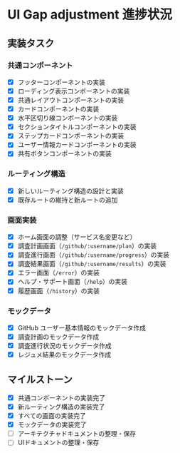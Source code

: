 # UI Gap adjustment 進捗状況

## 実装タスク

### 共通コンポーネント
- [x] フッターコンポーネントの実装
- [x] ローディング表示コンポーネントの実装
- [x] 共通レイアウトコンポーネントの実装
- [x] カードコンポーネントの実装
- [x] 水平区切り線コンポーネントの実装
- [x] セクションタイトルコンポーネントの実装
- [x] ステップカードコンポーネントの実装
- [x] ユーザー情報カードコンポーネントの実装
- [x] 共有ボタンコンポーネントの実装

### ルーティング構造
- [x] 新しいルーティング構造の設計と実装
- [x] 既存ルートの維持と新ルートの追加

### 画面実装
- [x] ホーム画面の調整（サービス名変更など）
- [x] 調査計画画面（`/github/:username/plan`）の実装
- [x] 調査進行画面（`/github/:username/progress`）の実装
- [x] 調査結果画面（`/github/:username/results`）の実装
- [x] エラー画面（`/error`）の実装
- [x] ヘルプ・サポート画面（`/help`）の実装
- [x] 履歴画面（`/history`）の実装

### モックデータ
- [x] GitHub ユーザー基本情報のモックデータ作成
- [x] 調査計画のモックデータ作成
- [x] 調査進行状況のモックデータ作成
- [x] レジュメ結果のモックデータ作成

## マイルストーン

- [x] 共通コンポーネントの実装完了
- [x] 新ルーティング構造の実装完了
- [x] すべての画面の実装完了
- [x] モックデータの実装完了
- [ ] アーキテクチャドキュメントの整理・保存
- [ ] UIドキュメントの整理・保存
